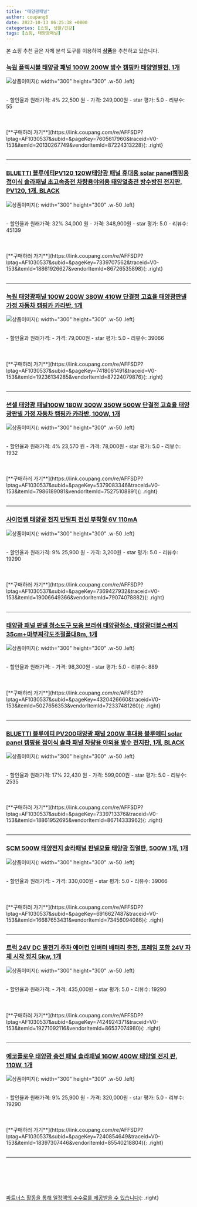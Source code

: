 ```yaml
---
title: "태양광패널"
author: coupang6
date: 2023-10-13 06:25:38 +0800
categories: [쇼핑, 생활/건강]
tags: [쇼핑, 태양광패널]
---
```


본 쇼핑 추천 글은 자체 분석 도구를 이용하여 [**상품**](https://link.coupang.com/a/bao1ui)을 추천하고 있습니다.

### [녹원 플렉시블 태양광 패널 100W 200W 방수 캠핑카 태양열발전, 1개](https://link.coupang.com/re/AFFSDP?lptag=AF1030537&subid=&pageKey=7605617960&traceid=V0-153&itemId=20130267749&vendorItemId=87224313228)

![상품이미지](https://thumbnail7.coupangcdn.com/thumbnails/remote/230x230ex/image/vendor_inventory/940e/583b87ba406c48d3b9e5a9a9ae5ab31b89b93f3da603cb316c42cfae45a7.jpg){: width="300" height="300" .w-50 .left}


<br>
- 할인율과 원래가격: 4%  22,500   원
- 가격: 249,000원
- star 평가: 5.0
- 리뷰수: 55
<br>
<br>
<br>
<br>
[**구매하러 가기**](https://link.coupang.com/re/AFFSDP?lptag=AF1030537&subid=&pageKey=7605617960&traceid=V0-153&itemId=20130267749&vendorItemId=87224313228){: .right}
<br>
<br>

---

### [BLUETTI 블루에티PV120 120W태양광 패널 휴대용 solar panel캠핑용 접이식 솔라패널 초고속충전 차량용야외용 태양열충전 방수방진 전지판, PV120, 1개, BLACK](https://link.coupang.com/re/AFFSDP?lptag=AF1030537&subid=&pageKey=7339707562&traceid=V0-153&itemId=18861926627&vendorItemId=86726535898)

![상품이미지](https://thumbnail8.coupangcdn.com/thumbnails/remote/230x230ex/image/vendor_inventory/7f8e/2e15420b8604449f39f7fdfd228fb0883d9f36df481c57483c0aaa60a6b4.jpg){: width="300" height="300" .w-50 .left}


<br>
- 할인율과 원래가격: 32%  34,000   원
- 가격: 348,900원
- star 평가: 5.0
- 리뷰수: 45139
<br>
<br>
<br>
<br>
[**구매하러 가기**](https://link.coupang.com/re/AFFSDP?lptag=AF1030537&subid=&pageKey=7339707562&traceid=V0-153&itemId=18861926627&vendorItemId=86726535898){: .right}
<br>
<br>

---

### [녹원 태양광패널 100W 200W 380W 410W 단결정 고효율 태양광판넬 가정 자동차 캠핑카 카라반, 1개](https://link.coupang.com/re/AFFSDP?lptag=AF1030537&subid=&pageKey=7418061491&traceid=V0-153&itemId=19236134285&vendorItemId=87224079876)

![상품이미지](https://thumbnail7.coupangcdn.com/thumbnails/remote/230x230ex/image/vendor_inventory/3c58/ac2e9a510bc1318db35ccf64eb1243620dbc13def6721337f16f5b8f1d6d.jpg){: width="300" height="300" .w-50 .left}


<br>
- 할인율과 원래가격: 
- 가격: 79,000원
- star 평가: 5.0
- 리뷰수: 39066
<br>
<br>
<br>
<br>
[**구매하러 가기**](https://link.coupang.com/re/AFFSDP?lptag=AF1030537&subid=&pageKey=7418061491&traceid=V0-153&itemId=19236134285&vendorItemId=87224079876){: .right}
<br>
<br>

---

### [썬셀 태양광 패널100W 180W 300W 350W 500W 단결정 고효율 태양광판넬 가정 자동차 캠핑카 카라반, 100W, 1개](https://link.coupang.com/re/AFFSDP?lptag=AF1030537&subid=&pageKey=5379083346&traceid=V0-153&itemId=7986189081&vendorItemId=75275108891)

![상품이미지](https://thumbnail10.coupangcdn.com/thumbnails/remote/230x230ex/image/vendor_inventory/d299/42cb9a6deb5e218ab81d1847b8e80d909455755753c0196735d392b1a2fb.jpg){: width="300" height="300" .w-50 .left}


<br>
- 할인율과 원래가격: 4%  23,570   원
- 가격: 78,000원
- star 평가: 5.0
- 리뷰수: 1932
<br>
<br>
<br>
<br>
[**구매하러 가기**](https://link.coupang.com/re/AFFSDP?lptag=AF1030537&subid=&pageKey=5379083346&traceid=V0-153&itemId=7986189081&vendorItemId=75275108891){: .right}
<br>
<br>

---

### [사이언쌤 태양광 전지 반탈피 전선 부착형 6V 110mA](https://link.coupang.com/re/AFFSDP?lptag=AF1030537&subid=&pageKey=7369427932&traceid=V0-153&itemId=19006649366&vendorItemId=79074078882)

![상품이미지](https://thumbnail10.coupangcdn.com/thumbnails/remote/230x230ex/image/vendor_inventory/7e16/ad846bc05234b8b3238c8f91eba8ee4543b73fb5600a7ac86ed6f42294da.jpg){: width="300" height="300" .w-50 .left}


<br>
- 할인율과 원래가격: 9%  25,900   원
- 가격: 3,200원
- star 평가: 5.0
- 리뷰수: 19290
<br>
<br>
<br>
<br>
[**구매하러 가기**](https://link.coupang.com/re/AFFSDP?lptag=AF1030537&subid=&pageKey=7369427932&traceid=V0-153&itemId=19006649366&vendorItemId=79074078882){: .right}
<br>
<br>

---

### [태양광 패널 판넬 청소도구 모음 브러쉬 태양광청소, 태양광더블스퀴지35cm+마부찌각도조절폴대8m, 1개](https://link.coupang.com/re/AFFSDP?lptag=AF1030537&subid=&pageKey=4320426660&traceid=V0-153&itemId=5027656353&vendorItemId=72337481260)

![상품이미지](https://thumbnail10.coupangcdn.com/thumbnails/remote/230x230ex/image/vendor_inventory/9b95/e01baa9e5e221a81bc07c0ae496f1cc837c8cd769b9f6440f4ac1eea6332.jpg){: width="300" height="300" .w-50 .left}


<br>
- 할인율과 원래가격: 
- 가격: 98,300원
- star 평가: 5.0
- 리뷰수: 889
<br>
<br>
<br>
<br>
[**구매하러 가기**](https://link.coupang.com/re/AFFSDP?lptag=AF1030537&subid=&pageKey=4320426660&traceid=V0-153&itemId=5027656353&vendorItemId=72337481260){: .right}
<br>
<br>

---

### [BLUETTI 블루에티 PV200태양광 패널 200W 휴대용 블루에티 solar panel 캠핑용 접이식 솔라 패널 차량용 야외용 방수 전지판, 1개, BLACK](https://link.coupang.com/re/AFFSDP?lptag=AF1030537&subid=&pageKey=7339713376&traceid=V0-153&itemId=18861952695&vendorItemId=86714333962)

![상품이미지](https://thumbnail7.coupangcdn.com/thumbnails/remote/230x230ex/image/vendor_inventory/e690/7052a82e370dd8f51470a353564e341d2a6ed69bc3c8396cb83ea204dfdc.jpg){: width="300" height="300" .w-50 .left}


<br>
- 할인율과 원래가격: 17%  22,430   원
- 가격: 599,000원
- star 평가: 5.0
- 리뷰수: 2535
<br>
<br>
<br>
<br>
[**구매하러 가기**](https://link.coupang.com/re/AFFSDP?lptag=AF1030537&subid=&pageKey=7339713376&traceid=V0-153&itemId=18861952695&vendorItemId=86714333962){: .right}
<br>
<br>

---

### [SCM 500W 태양전지 솔라패널 판넬모듈 태양광 집열판, 500W 1개, 1개](https://link.coupang.com/re/AFFSDP?lptag=AF1030537&subid=&pageKey=6916627487&traceid=V0-153&itemId=16687653431&vendorItemId=73456094086)

![상품이미지](https://thumbnail7.coupangcdn.com/thumbnails/remote/230x230ex/image/vendor_inventory/d398/48a12eb22cdfc7f5bad729ec29f8b0cc7c23014abc695962a1b0ef1762d9.jpg){: width="300" height="300" .w-50 .left}


<br>
- 할인율과 원래가격: 
- 가격: 330,000원
- star 평가: 5.0
- 리뷰수: 39066
<br>
<br>
<br>
<br>
[**구매하러 가기**](https://link.coupang.com/re/AFFSDP?lptag=AF1030537&subid=&pageKey=6916627487&traceid=V0-153&itemId=16687653431&vendorItemId=73456094086){: .right}
<br>
<br>

---

### [트럭 24V DC 발전기 주차 에어컨 인버터 배터리 충전, 프레임 포함 24V 자체 시작 정지 5kw, 1개](https://link.coupang.com/re/AFFSDP?lptag=AF1030537&subid=&pageKey=7424924371&traceid=V0-153&itemId=19271092116&vendorItemId=86537074980)

![상품이미지](https://thumbnail9.coupangcdn.com/thumbnails/remote/230x230ex/image/vendor_inventory/bb34/51778c5a9daa60ccaa8b0d4baf81916d1a0e0fe40c33a3ee2e16eb9d84a4.jpg){: width="300" height="300" .w-50 .left}


<br>
- 할인율과 원래가격: 
- 가격: 435,000원
- star 평가: 5.0
- 리뷰수: 19290
<br>
<br>
<br>
<br>
[**구매하러 가기**](https://link.coupang.com/re/AFFSDP?lptag=AF1030537&subid=&pageKey=7424924371&traceid=V0-153&itemId=19271092116&vendorItemId=86537074980){: .right}
<br>
<br>

---

### [에코플로우 태양광 충전 패널 솔라패널 160W 400W 태양열 전지 판, 110W, 1개](https://link.coupang.com/re/AFFSDP?lptag=AF1030537&subid=&pageKey=7240854649&traceid=V0-153&itemId=18397307446&vendorItemId=85540218804)

![상품이미지](https://thumbnail9.coupangcdn.com/thumbnails/remote/230x230ex/image/vendor_inventory/8407/46650f639bd0569f824879c11af141a1a8f75d636822eeed01261c8eb6f1.jpg){: width="300" height="300" .w-50 .left}


<br>
- 할인율과 원래가격: 9%  25,900   원
- 가격: 320,000원
- star 평가: 5.0
- 리뷰수: 19290
<br>
<br>
<br>
<br>
[**구매하러 가기**](https://link.coupang.com/re/AFFSDP?lptag=AF1030537&subid=&pageKey=7240854649&traceid=V0-153&itemId=18397307446&vendorItemId=85540218804){: .right}
<br>
<br>

---
<br><br><br><br><br> [파트너스 활동을 통해 일정액의 수수료를 제공받을 수 있습니다](https://link.coupang.com/a/bao1ui){: .right}